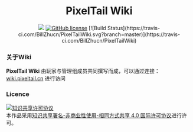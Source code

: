 <h1 align=center>PixelTail Wiki</h1>
<p align=center>
<img src="https://img.shields.io/badge/poweredby-VuePress-brightgreen?style=for-the-badge"/>
<a href="https://github.com/BillZhucn/PixelTailWiki/blob/master/LICENSE"><img alt="GitHub license" src="https://img.shields.io/github/license/BillZhucn/PixelTailWiki?color=brightgreen&style=for-the-badge"></a>
[![Build Status](https://travis-ci.com/BillZhucn/PixelTailWiki.svg?branch=master)](https://travis-ci.com/BillZhucn/PixelTailWiki)
</p>

### 关于Wiki

**PixelTail Wiki** 由玩家与管理组成员共同撰写而成，可以通过连接：[wiki.pixeltail.cn](https://wiki.pixeltail.cn) 进行访问

### Licence

<a rel="license" href="http://creativecommons.org/licenses/by-nc-sa/4.0/"><img alt="知识共享许可协议" style="border-width:0" src="https://i.creativecommons.org/l/by-nc-sa/4.0/88x31.png" /></a><br />本作品采用<a rel="license" href="http://creativecommons.org/licenses/by-nc-sa/4.0/">知识共享署名-非商业性使用-相同方式共享 4.0 国际许可协议</a>进行许可。
